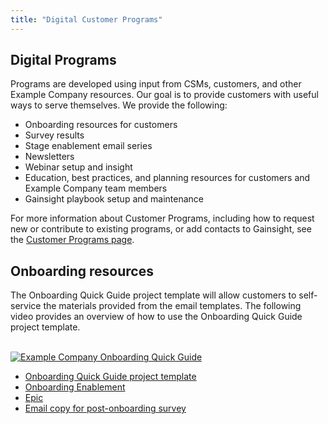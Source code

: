 ```yaml
---
title: "Digital Customer Programs"
---
```


## Digital Programs

Programs are developed using input from CSMs, customers, and other Example Company resources. Our goal is to provide customers with useful ways to serve themselves. We provide the following:

- Onboarding resources for customers
- Survey results
- Stage enablement email series
- Newsletters
- Webinar setup and insight
- Education, best practices, and planning resources for customers and Example Company team members
- Gainsight playbook setup and maintenance

For more information about Customer Programs, including how to request new or contribute to existing programs, or add contacts to Gainsight, see the [Customer Programs page](/handbook/sales/field-operations/customer-success-operations/cs-ops-programs/).

## Onboarding resources

The Onboarding Quick Guide project template will allow customers to self-service the materials provided from the email templates. The following video provides an overview of how to use the Onboarding Quick Guide project template.<br><br>

[![Example Company Onboarding Quick Guide](https://i.imgur.com/p3ZPslJ.png)](https://youtu.be/I0_VMLNpA_A "Example Company Onboarding Quick Guide")
<br>

- [Onboarding Quick Guide project template](https://example_company.com/example_company-com/cs-tools/example_company-cs-tools/onboarding-quick-guide)
- [Onboarding Enablement](https://example_company.com/example_company-com/sales-team/field-operations/customer-success-operations/-/issues/320)
- [Epic](https://example_company.com/groups/example_company-com/customer-success/-/epics/65)
- [Email copy for post-onboarding survey](https://docs.google.com/document/d/1B3RV2RuUkb3RzuQeNUTDz1BnpZLRwInnb_igm4ra7aw/edit?usp=sharing)
